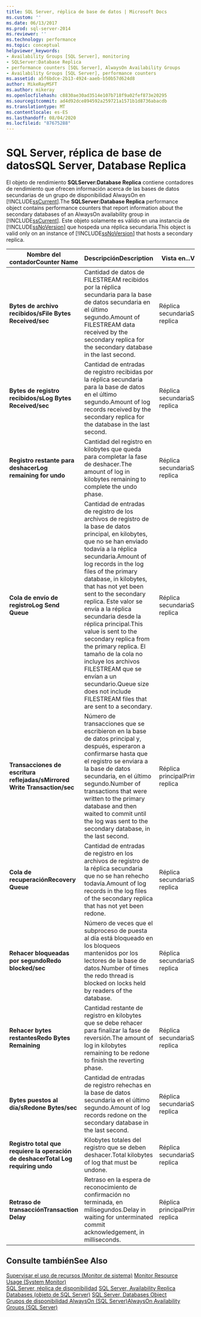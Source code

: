 ```yaml
---
title: SQL Server, réplica de base de datos | Microsoft Docs
ms.custom: ''
ms.date: 06/13/2017
ms.prod: sql-server-2014
ms.reviewer: ''
ms.technology: performance
ms.topic: conceptual
helpviewer_keywords:
- Availability Groups [SQL Server], monitoring
- SQLServer:Database Replica
- performance counters [SQL Server], AlwaysOn Availability Groups
- Availability Groups [SQL Server], performance counters
ms.assetid: a5f6bdce-2b13-4924-aaeb-b50b57d624d8
author: MikeRayMSFT
ms.author: mikeray
ms.openlocfilehash: c8830ae30ad3514e107b718f9a02fef873e20295
ms.sourcegitcommit: ad4d92dce894592a259721a1571b1d8736abacdb
ms.translationtype: MT
ms.contentlocale: es-ES
ms.lasthandoff: 08/04/2020
ms.locfileid: "87675288"
---
```

# <a name="sql-server-database-replica"></a><span data-ttu-id="994ed-102">SQL Server, réplica de base de datos</span><span class="sxs-lookup"><span data-stu-id="994ed-102">SQL Server, Database Replica</span></span>
  <span data-ttu-id="994ed-103">El objeto de rendimiento **SQLServer:Database Replica** contiene contadores de rendimiento que ofrecen información acerca de las bases de datos secundarias de un grupo de disponibilidad AlwaysOn en [!INCLUDE[ssCurrent](../../includes/sscurrent-md.md)].</span><span class="sxs-lookup"><span data-stu-id="994ed-103">The **SQLServer:Database Replica** performance object contains performance counters that report information about the secondary databases of an AlwaysOn availability group in [!INCLUDE[ssCurrent](../../includes/sscurrent-md.md)].</span></span> <span data-ttu-id="994ed-104">Este objeto solamente es válido en una instancia de [!INCLUDE[ssNoVersion](../../includes/ssnoversion-md.md)] que hospeda una réplica secundaria.</span><span class="sxs-lookup"><span data-stu-id="994ed-104">This object is valid only on an instance of [!INCLUDE[ssNoVersion](../../includes/ssnoversion-md.md)] that hosts a secondary replica.</span></span>  
  
|<span data-ttu-id="994ed-105">Nombre del contador</span><span class="sxs-lookup"><span data-stu-id="994ed-105">Counter Name</span></span>|<span data-ttu-id="994ed-106">Descripción</span><span class="sxs-lookup"><span data-stu-id="994ed-106">Description</span></span>|<span data-ttu-id="994ed-107">Vista en...</span><span class="sxs-lookup"><span data-stu-id="994ed-107">View on...</span></span>|  
|------------------|-----------------|--------------|  
|<span data-ttu-id="994ed-108">**Bytes de archivo recibidos/s**</span><span class="sxs-lookup"><span data-stu-id="994ed-108">**File Bytes Received/sec**</span></span>|<span data-ttu-id="994ed-109">Cantidad de datos de FILESTREAM recibidos por la réplica secundaria para la base de datos secundaria en el último segundo.</span><span class="sxs-lookup"><span data-stu-id="994ed-109">Amount of FILESTREAM data received by the secondary replica for the secondary database in the last second.</span></span>|<span data-ttu-id="994ed-110">Réplica secundaria</span><span class="sxs-lookup"><span data-stu-id="994ed-110">Secondary replica</span></span>|  
|<span data-ttu-id="994ed-111">**Bytes de registro recibidos/s**</span><span class="sxs-lookup"><span data-stu-id="994ed-111">**Log Bytes Received/sec**</span></span>|<span data-ttu-id="994ed-112">Cantidad de entradas de registro recibidas por la réplica secundaria para la base de datos en el último segundo.</span><span class="sxs-lookup"><span data-stu-id="994ed-112">Amount of log records received by the secondary replica for the database in the last second.</span></span>|<span data-ttu-id="994ed-113">Réplica secundaria</span><span class="sxs-lookup"><span data-stu-id="994ed-113">Secondary replica</span></span>|  
|<span data-ttu-id="994ed-114">**Registro restante para deshacer**</span><span class="sxs-lookup"><span data-stu-id="994ed-114">**Log remaining for undo**</span></span>|<span data-ttu-id="994ed-115">Cantidad del registro en kilobytes que queda para completar la fase de deshacer.</span><span class="sxs-lookup"><span data-stu-id="994ed-115">The amount of log in kilobytes remaining to complete the undo phase.</span></span>|<span data-ttu-id="994ed-116">Réplica secundaria</span><span class="sxs-lookup"><span data-stu-id="994ed-116">Secondary replica</span></span>|  
|<span data-ttu-id="994ed-117">**Cola de envío de registro**</span><span class="sxs-lookup"><span data-stu-id="994ed-117">**Log Send Queue**</span></span>|<span data-ttu-id="994ed-118">Cantidad de entradas de registro de los archivos de registro de la base de datos principal, en kilobytes, que no se han enviado todavía a la réplica secundaria.</span><span class="sxs-lookup"><span data-stu-id="994ed-118">Amount of log records in the log files of the primary database, in kilobytes, that has not yet been sent to the secondary replica.</span></span> <span data-ttu-id="994ed-119">Este valor se envía a la réplica secundaria desde la réplica principal.</span><span class="sxs-lookup"><span data-stu-id="994ed-119">This value is sent to the secondary replica from the primary replica.</span></span> <span data-ttu-id="994ed-120">El tamaño de la cola no incluye los archivos FILESTREAM que se envían a un secundario.</span><span class="sxs-lookup"><span data-stu-id="994ed-120">Queue size does not include FILESTREAM files that are sent to a secondary.</span></span>|<span data-ttu-id="994ed-121">Réplica secundaria</span><span class="sxs-lookup"><span data-stu-id="994ed-121">Secondary replica</span></span>|  
|<span data-ttu-id="994ed-122">**Transacciones de escritura reflejadas/s**</span><span class="sxs-lookup"><span data-stu-id="994ed-122">**Mirrored Write Transaction/sec**</span></span>|<span data-ttu-id="994ed-123">Número de transacciones que se escribieron en la base de datos principal y, después, esperaron a confirmarse hasta que el registro se enviara a la base de datos secundaria, en el último segundo.</span><span class="sxs-lookup"><span data-stu-id="994ed-123">Number of transactions that were written to the primary database and then waited to commit until the log was sent to the secondary database, in the last second.</span></span>|<span data-ttu-id="994ed-124">Réplica principal</span><span class="sxs-lookup"><span data-stu-id="994ed-124">Primary replica</span></span>|  
|<span data-ttu-id="994ed-125">**Cola de recuperación**</span><span class="sxs-lookup"><span data-stu-id="994ed-125">**Recovery Queue**</span></span>|<span data-ttu-id="994ed-126">Cantidad de entradas de registro en los archivos de registro de la réplica secundaria que no se han rehecho todavía.</span><span class="sxs-lookup"><span data-stu-id="994ed-126">Amount of log records in the log files of the secondary replica that has not yet been redone.</span></span>|<span data-ttu-id="994ed-127">Réplica secundaria</span><span class="sxs-lookup"><span data-stu-id="994ed-127">Secondary replica</span></span>|  
|<span data-ttu-id="994ed-128">**Rehacer bloqueadas por segundo**</span><span class="sxs-lookup"><span data-stu-id="994ed-128">**Redo blocked/sec**</span></span>|<span data-ttu-id="994ed-129">Número de veces que el subproceso de puesta al día está bloqueado en los bloqueos mantenidos por los lectores de la base de datos.</span><span class="sxs-lookup"><span data-stu-id="994ed-129">Number of times the redo thread is blocked on locks held by readers of the database.</span></span>|<span data-ttu-id="994ed-130">Réplica secundaria</span><span class="sxs-lookup"><span data-stu-id="994ed-130">Secondary replica</span></span>|  
|<span data-ttu-id="994ed-131">**Rehacer bytes restantes**</span><span class="sxs-lookup"><span data-stu-id="994ed-131">**Redo Bytes Remaining**</span></span>|<span data-ttu-id="994ed-132">Cantidad restante de registro en kilobytes que se debe rehacer para finalizar la fase de reversión.</span><span class="sxs-lookup"><span data-stu-id="994ed-132">The amount of log in kilobytes remaining to be redone to finish the reverting phase.</span></span>|<span data-ttu-id="994ed-133">Réplica secundaria</span><span class="sxs-lookup"><span data-stu-id="994ed-133">Secondary replica</span></span>|  
|<span data-ttu-id="994ed-134">**Bytes puestos al día/s**</span><span class="sxs-lookup"><span data-stu-id="994ed-134">**Redone Bytes/sec**</span></span>|<span data-ttu-id="994ed-135">Cantidad de entradas de registro rehechas en la base de datos secundaria en el último segundo.</span><span class="sxs-lookup"><span data-stu-id="994ed-135">Amount of log records redone on the secondary database in the last second.</span></span>|<span data-ttu-id="994ed-136">Réplica secundaria</span><span class="sxs-lookup"><span data-stu-id="994ed-136">Secondary replica</span></span>|  
|<span data-ttu-id="994ed-137">**Registro total que requiere la operación de deshacer**</span><span class="sxs-lookup"><span data-stu-id="994ed-137">**Total Log requiring undo**</span></span>|<span data-ttu-id="994ed-138">Kilobytes totales del registro que se deben deshacer.</span><span class="sxs-lookup"><span data-stu-id="994ed-138">Total kilobytes of log that must be undone.</span></span>|<span data-ttu-id="994ed-139">Réplica secundaria</span><span class="sxs-lookup"><span data-stu-id="994ed-139">Secondary replica</span></span>|  
|<span data-ttu-id="994ed-140">**Retraso de transacción**</span><span class="sxs-lookup"><span data-stu-id="994ed-140">**Transaction Delay**</span></span>|<span data-ttu-id="994ed-141">Retraso en la espera de reconocimiento de confirmación no terminada, en milisegundos.</span><span class="sxs-lookup"><span data-stu-id="994ed-141">Delay in waiting for unterminated commit acknowledgement, in milliseconds.</span></span>|<span data-ttu-id="994ed-142">Réplica principal</span><span class="sxs-lookup"><span data-stu-id="994ed-142">Primary replica</span></span>|  
  
## <a name="see-also"></a><span data-ttu-id="994ed-143">Consulte también</span><span class="sxs-lookup"><span data-stu-id="994ed-143">See Also</span></span>  
 <span data-ttu-id="994ed-144">[Supervisar el uso de recursos &#40;Monitor de sistema&#41;](monitor-resource-usage-system-monitor.md) </span><span class="sxs-lookup"><span data-stu-id="994ed-144">[Monitor Resource Usage &#40;System Monitor&#41;](monitor-resource-usage-system-monitor.md) </span></span>  
 <span data-ttu-id="994ed-145">[SQL Server, réplica de disponibilidad](sql-server-availability-replica.md) </span><span class="sxs-lookup"><span data-stu-id="994ed-145">[SQL Server, Availability Replica](sql-server-availability-replica.md) </span></span>  
 <span data-ttu-id="994ed-146">[Databases (objeto de SQL Server)](sql-server-databases-object.md) </span><span class="sxs-lookup"><span data-stu-id="994ed-146">[SQL Server, Databases Object](sql-server-databases-object.md) </span></span>  
 [<span data-ttu-id="994ed-147">Grupos de disponibilidad AlwaysOn (SQL Server)</span><span class="sxs-lookup"><span data-stu-id="994ed-147">AlwaysOn Availability Groups (SQL Server)</span></span>](../../database-engine/availability-groups/windows/always-on-availability-groups-sql-server.md)  
  
  
